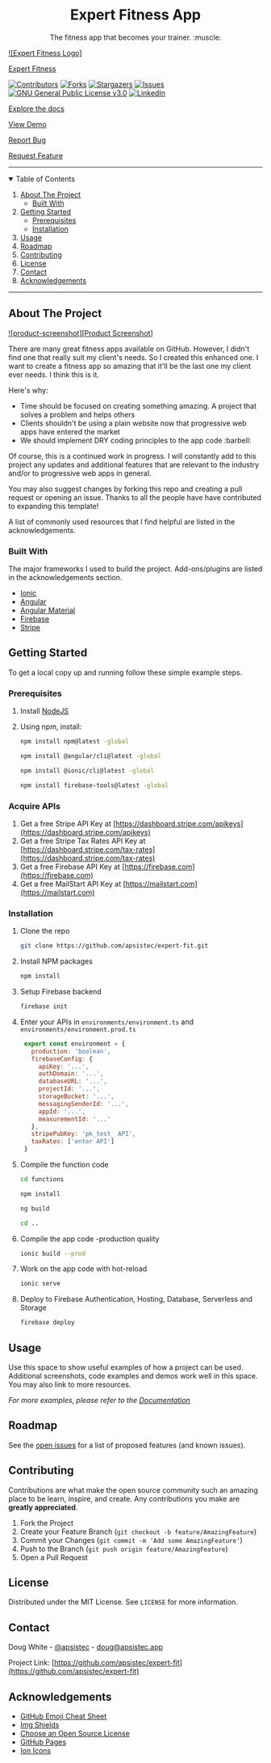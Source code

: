 <h1 align="center">Expert Fitness App</h1>
<!-- PROJECT LOGO -->
<p align="center"> The fitness app that becomes your trainer.  :muscle: </p>

[![Expert Fitness Logo]][logo]

[Expert Fitness](https://github.com/apsistec/expert-fit)

<!-- PROJECT SHIELDS -->
[![Contributors][contributors-shield]][contributors-url]
[![Forks][forks-shield]][forks-url]
[![Stargazers][stars-shield]][stars-url]
[![Issues][issues-shield]][issues-url]
[![GNU General Public License v3.0][license-shield]][license-url]
[![LinkedIn][linkedin-shield]][linkedin-url]

[Explore the docs](https://github.com/apsistec/expert-fit")

[View Demo](https://github.com/apsistec/expert-fit)

[Report Bug](https://github.com/apsistec/expert-fit/issues)

[Request Feature](https://github.com/apsistec/expert-fit/issues)

---

<!-- TABLE OF CONTENTS -->
<details open>
  <summary>Table of Contents</summary>
  <ol>
    <li>
      <a href="#about-the-project">About The Project</a>
      <ul>
        <li><a href="#built-with">Built With</a></li>
      </ul>
    </li>
    <li>
      <a href="#getting-started">Getting Started</a>
      <ul>
        <li><a href="#prerequisites">Prerequisites</a></li>
        <li><a href="#installation">Installation</a></li>
      </ul>
    </li>
    <li><a href="#usage">Usage</a></li>
    <li><a href="#roadmap">Roadmap</a></li>
    <li><a href="#contributing">Contributing</a></li>
    <li><a href="#license">License</a></li>
    <li><a href="#contact">Contact</a></li>
    <li><a href="#acknowledgements">Acknowledgements</a></li>
  </ol>
</details>

---
<!-- ABOUT THE PROJECT -->
## About The Project

[![product-screenshot][Product Screenshot]][screenshot]

There are many great fitness apps available on GitHub.
However, I didn't find one that really suit my client's needs.
So I created this enhanced one.
I want to create a fitness app so amazing that it'll be the last one my client
ever needs.
I think this is it.

Here's why:

* Time should be focused on creating something amazing. A project that solves a
  problem and helps others
* Clients shouldn't be using a plain website now that progressive web apps have
  entered the market
* We should implement DRY coding principles to the app code :barbell:

Of course, this is a continued work in progress. I will constantly add to this
project any updates and additional features that are relevant to the industry
and/or to progressive web apps in general.

You may also suggest changes by forking this repo and creating a pull request or
opening an issue. Thanks to all the people have have contributed to expanding
this template!

A list of commonly used resources that I find helpful are listed in the acknowledgements.

### Built With

The major frameworks I used to build the project. Add-ons/plugins are listed in
the acknowledgements section.

* [Ionic](https://ionicframework.com)
* [Angular](https://angular.io)
* [Angular Material](https://material.angular.io)
* [Firebase](https://firebase.com)
* [Stripe](https://stripe.com)

<!-- GETTING STARTED -->
## Getting Started

To get a local copy up and running follow these simple example steps.

### Prerequisites

1. Install
   [NodeJS](https://www.nodejs.com)

2. Using npm, install:

    ```sh
    npm install npm@latest -global
    ```

    ```sh
    npm install @angular/cli@latest -global
    ```

    ```sh
    npm install @ionic/cli@latest -global
    ```

    ```sh
    npm install firebase-tools@latest -global
    ````

### Acquire APIs

1. Get a free Stripe API Key at [https://dashboard.stripe.com/apikeys](https://dashboard.stripe.com/apikeys)
2. Get a free Stripe Tax Rates API Key at [https://dashboard.stripe.com/tax-rates](https://dashboard.stripe.com/tax-rates)
3. Get a free Firebase API Key at [https://firebase.com](https://firebase.com)
4. Get a free MailStart API Key at [https://mailstart.com](https://mailstart.com)

### Installation

1. Clone the repo

   ```sh
   git clone https://github.com/apsistec/expert-fit.git
   ```

2. Install NPM packages

   ```sh
   npm install
   ```

3. Setup Firebase backend

   ```sh
   firebase init
   ```

4. Enter your APIs in `environments/environment.ts` and `environments/environment.prod.ts`

   ```js
    export const environment = {
      production: 'boolean',
      firebaseConfig: {
        apiKey: '...',
        authDomain: '...',
        databaseURL: '...',
        projectId: '...',
        storageBucket: '...',
        messagingSenderId: '...',
        appId: '...',
        measurementId: '...'
      },
      stripePubKey: 'pk_test_ API',
      taxRates: ['enter API']
    }
   ```

5. Compile the function code

   ```sh
   cd functions
   ```

   ```sh
   npm install
   ```

   ```sh
   ng build
   ```

   ```sh
   cd ..
   ```

6. Compile the app code -production quality

   ```sh
   ionic build --prod
   ```

7. Work on the app code with hot-reload

   ```sh
   ionic serve 
   ```

8. Deploy to Firebase Authentication, Hosting, Database, Serverless and Storage

   ```sh
   firebase deploy
   ```

<!-- USAGE EXAMPLES -->
## Usage

Use this space to show useful examples of how a project can be used. Additional screenshots, code examples and demos work well in this space. You may also link to more resources.

_For more examples, please refer to the [Documentation](https://example.com)_

<!-- ROADMAP -->
## Roadmap

See the [open issues](https://github.com/apsistec/expert-fit/issues) for a list of proposed features (and known issues).

<!-- CONTRIBUTING -->
## Contributing

Contributions are what make the open source community such an amazing place to be learn, inspire, and create. Any contributions you make are **greatly appreciated**.

1. Fork the Project
2. Create your Feature Branch (`git checkout -b feature/AmazingFeature`)
3. Commit your Changes (`git commit -m 'Add some AmazingFeature'`)
4. Push to the Branch (`git push origin feature/AmazingFeature`)
5. Open a Pull Request

<!-- LICENSE -->
## License

Distributed under the MIT License. See `LICENSE` for more information.

<!-- CONTACT -->
## Contact

Doug White - [@apsistec](https://twitter.com/apsistec) - doug@apsistec.app

Project Link: [https://github.com/apsistec/expert-fit](https://github.com/apsistec/expert-fit)

<!-- ACKNOWLEDGEMENTS -->
## Acknowledgements

* [GitHub Emoji Cheat Sheet](https://www.webpagefx.com/tools/emoji-cheat-sheet)
* [Img Shields](https://shields.io)
* [Choose an Open Source License](https://choosealicense.com)
* [GitHub Pages](https://pages.github.com)
* [Ion Icons](https://ionicons.com)

<!-- MARKDOWN LINKS & IMAGES -->
[contributors-shield]: https://img.shields.io/github/contributors/apsistec/expert-fit.svg?style=for-the-badge
[contributors-url]: https://github.com/apsistec/expert-fit/graphs/contributors
[forks-shield]: https://img.shields.io/github/forks/apsistec/expert-fit.svg?style=for-the-badge
[forks-url]: https://github.com/apsistec/expert-fit/network/members
[stars-shield]: https://img.shields.io/github/stars/apsistec/expert-fit.svg?style=for-the-badge
[stars-url]: https://github.com/apsistec/expert-fit/stargazers
[issues-shield]: https://img.shields.io/github/issues/apsistec/expert-fit.svg?style=for-the-badge
[issues-url]: https://github.com/apsistec/expert-fit/issues
[license-shield]: https://img.shields.io/github/license/apsistec/expert-fit.svg?style=for-the-badge
[license-url]: https://github.com/apsistec/expert-fit/blob/master/LICENSE.txt
[linkedin-shield]: https://img.shields.io/badge/-LinkedIn-black.svg?style=for-the-badge&logo=linkedin&colorB=555
[linkedin-url]: https://linkedin.com/in/apsistec
[product-screenshot]: src/assets/images/screenshot.png
[logo]: https://github.com/apsistec/expert-fit/src/assets/logos/logo.png
[screenshot]: http://expert-fitness-midland-tx.web.app
